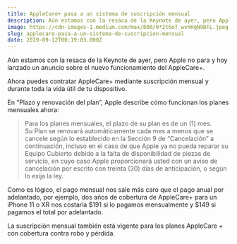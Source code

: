```yaml
---
title: AppleCare+ pasa a un sistema de suscripción mensual
description: Aún estamos con la resaca de la Keynote de ayer, pero Apple no para y hoy lanzado un anuncio sobre el nuevo funcionamiento del AppleCare+.
image: https://cdn-images-1.medium.com/max/800/0*2t6oT_wvhHqN9BFL.jpeg
slug: applecare-pasa-a-un-sistema-de-suscripcion-mensual
date: 2019-09-12T00:19:03.000Z
---
```



Aún estamos con la resaca de la Keynote de ayer, pero Apple no para y hoy lanzado un anuncio sobre el nuevo funcionamiento del AppleCare+.

Ahora puedes contratar AppleCare+ mediante suscripción mensual y durante toda la vida útil de tu dispositivo.

En “Plazo y renovación del plan”, Apple describe cómo funcionan los planes mensuales ahora:

> Para los planes mensuales, el plazo de su plan es de un (1) mes.  
> Su Plan se renovará automáticamente cada mes a menos que se cancele según lo establecido en la Sección 9 de “Cancelación” a continuación, incluso en el caso de que Apple ya no pueda reparar su Equipo Cubierto debido a la falta de disponibilidad de piezas de servicio, en cuyo caso Apple proporcionará usted con un aviso de cancelación por escrito con treinta (30) días de anticipación, o según lo exija la ley.

Como es lógico, el pago mensual nos sale más caro que el pago anual por adelantado, por ejemplo, dos años de cobertura de AppleCare+ para un iPhone 11 o XR nos costaría $191 si lo pagamos mensualmente y $149 si pagamos el total por adelantado.

La suscripción mensual también está vigente para los planes AppleCare + con cobertura contra robo y pérdida.
